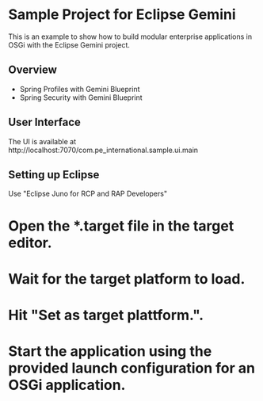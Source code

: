 Sample Project for Eclipse Gemini
====================

This is an example to show how to build modular enterprise applications
in OSGi with the Eclipse Gemini project.

Overview
---------------------
* Spring Profiles with Gemini Blueprint
* Spring Security with Gemini Blueprint 

User Interface
---------------------
The UI is available at http://localhost:7070/com.pe_international.sample.ui.main

Setting up Eclipse
---------------------
Use "Eclipse Juno for RCP and RAP Developers"
# Open the *.target file in the target editor.
# Wait for the target platform to load.
# Hit "Set as target plattform.".
# Start the application using the provided launch configuration for an OSGi application.
